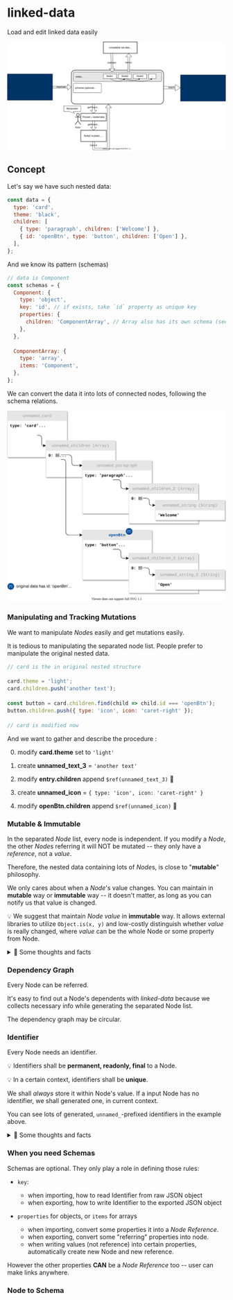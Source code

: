 # linked-data

Load and edit linked data easily

![](./images/concept.drawio.svg)

## Concept

Let's say we have such nested data:

```js
const data = {
  type: 'card',
  theme: 'black',
  children: [
    { type: 'paragraph', children: ['Welcome'] },
    { id: 'openBtn', type: 'button', children: ['Open'] },
  ],
};
```

And we know its pattern (schemas)

```js
// data is Component
const schemas = {
  Component: {
    type: 'object',
    key: 'id', // if exists, take `id` property as unique key
    properties: {
      children: 'ComponentArray', // Array also has its own schema (see below)
    },
  },

  ComponentArray: {
    type: 'array',
    items: 'Component',
  },
};
```

We can convert the data it into lots of connected nodes, following the schema relations. 

![](./images/example1.drawio.svg)

### Manipulating and Tracking Mutations

We want to manipulate *Node*s easily and get mutations easily.

It is tedious to manipulating the separated node list. People prefer to manipulate the original nested data.

```js
// card is the in original nested structure

card.theme = 'light';
card.children.push('another text');

const button = card.children.find(child => child.id === 'openBtn');
button.children.push({ type: 'icon', icon: 'caret-right' });

// card is modified now
```

And we want to gather and describe the procedure :

0. modify **card.theme** set to `'light'`

1. create **unnamed_text_3** = `'another text'`

2. modify **entry.children** append `$ref(unnamed_text_3)` 🔗

3. create **unnamed_icon** = `{ type: 'icon', icon: 'caret-right' }`

4. modify **openBtn.children** append `$ref(unnamed_icon)` 🔗

### Mutable & Immutable

In the separated _Node_ list, every node is independent.
If you modify a _Node_, the other *Node*s referring it will NOT be mutated
-- they only have a _reference_, not a _value_.

Therefore, the nested data containing lots of *Node*s, is close to "**mutable**" philosophy.

We only cares about when a _Node_'s value changes. You can maintain in **mutable** way or **immutable** way
-- it doesn't matter, as long as you can notify us that value is changed.

💡 We suggest that maintain _Node value_ in **immutable** way.
It allows external libraries to utilize `Object.is(x, y)` and low-costly distinguish whether _value_ is really changed,
where _value_ can be the whole Node or some property from Node.

<details>

<summary>💭 Some thoughts and facts</summary>

- To be aggressive, if we treat every object/array as _Node_ regardless of their semantic purposes,
  we will get Vue or Mobx -- every non-primitive value can be "observed".

- Web Component's attributes are always primitive data, which makes the comparison simple and low-cost.

</details>

### Dependency Graph

Every Node can be referred.

It's easy to find out a Node's dependents with _linked-data_ because we collects necessary info while generating the separated Node list.

The dependency graph may be circular.

### Identifier

Every Node needs an identifier.

💡 Identifiers shall be **permanent, readonly, final** to a Node.

💡 In a certain context, identifiers shall be **unique**.

We shall _always_ store it within Node's value. If a input Node has no identifier, we shall generated one, in current context.

You can see lots of generated, `unnamed_`-prefixed identifiers in the example above.

<details>

<summary>💭 Some thoughts and facts</summary>

- Vue doesn't need one because

  1. Each object instance has a memory address in JavaScript engine.
     We can use memory address as the identifier because Identifier's properties apply to memory addresses.

  2. Vue doesn't hydrate two nested data.

- MongoDB generates `_id` for each document.

</details>

### When you need Schemas

Schemas are optional. They only play a role in defining those rules:

- `key`:

  - when importing, how to read Identifier from raw JSON object
  - when exporting, how to write Identifier to the exported JSON object

- `properties` for objects, or `items` for arrays
  - when importing, convert some properties it into a _Node Reference_.
  - when exporting, convert some "referring" properties into node.
  - when writing values (not reference) into certain properties, automatically create new Node and new reference.

However the other properties **CAN** be a _Node Reference_ too -- user can make links anywhere.

### Node to Schema
